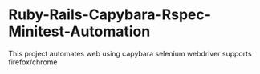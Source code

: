 # Ruby-Rails-Capybara-Rspec-Minitest-Automation
This project automates web using capybara selenium webdriver supports firefox/chrome
